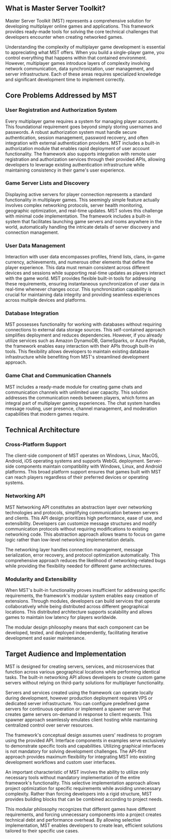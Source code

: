 ## What is Master Server Toolkit?

Master Server Toolkit (MST) represents a comprehensive solution for developing multiplayer online games and applications. This framework provides ready-made tools for solving the core technical challenges that developers encounter when creating networked games.

Understanding the complexity of multiplayer game development is essential to appreciating what MST offers. When you build a single-player game, you control everything that happens within that contained environment. However, multiplayer games introduce layers of complexity involving network communication, data synchronization, user management, and server infrastructure. Each of these areas requires specialized knowledge and significant development time to implement correctly.

## Core Problems Addressed by MST

### User Registration and Authorization System

Every multiplayer game requires a system for managing player accounts. This foundational requirement goes beyond simply storing usernames and passwords. A robust authorization system must handle secure authentication, session management, password recovery, and often integration with external authentication providers. MST includes a built-in authorization module that enables rapid deployment of user account functionality. The framework also supports integration with remote user registration and authorization services through their provided APIs, allowing developers to leverage existing authentication infrastructure while maintaining consistency in their game's user experience.

### Game Server Lists and Discovery

Displaying active servers for player connection represents a standard functionality in multiplayer games. This seemingly simple feature actually involves complex networking protocols, server health monitoring, geographic optimization, and real-time updates. MST solves this challenge with minimal code implementation. The framework includes a built-in system that facilitates launching game servers and rooms anywhere in the world, automatically handling the intricate details of server discovery and connection management.

### User Data Management

Interaction with user data encompasses profiles, friend lists, clans, in-game currency, achievements, and numerous other elements that define the player experience. This data must remain consistent across different devices and sessions while supporting real-time updates as players interact with the game world. MST provides flexible built-in tools for addressing these requirements, ensuring instantaneous synchronization of user data in real-time whenever changes occur. This synchronization capability is crucial for maintaining data integrity and providing seamless experiences across multiple devices and platforms.

### Database Integration

MST possesses functionality for working with databases without requiring connections to external data storage sources. This self-contained approach simplifies deployment and reduces dependencies. However, if you already utilize services such as Amazon DynamoDB, GameSparks, or Azure Playlab, the framework enables easy interaction with their APIs through built-in tools. This flexibility allows developers to maintain existing database infrastructure while benefiting from MST's streamlined development approach.

### Game Chat and Communication Channels

MST includes a ready-made module for creating game chats and communication channels with unlimited user capacity. This solution addresses the communication needs between players, which forms an integral part of multiplayer gaming experiences. The chat system handles message routing, user presence, channel management, and moderation capabilities that modern games require.

## Technical Architecture

### Cross-Platform Support

The client-side component of MST operates on Windows, Linux, MacOS, Android, iOS operating systems and supports WebGL deployment. Server-side components maintain compatibility with Windows, Linux, and Android platforms. This broad platform support ensures that games built with MST can reach players regardless of their preferred devices or operating systems.

### Networking API

MST Networking API constitutes an abstraction layer over networking technologies and protocols, simplifying communication between servers and clients. This API design prioritizes high performance, ease of use, and extensibility. Developers can customize message structures and modify communication protocols without requiring modifications to existing networking code. This abstraction approach allows teams to focus on game logic rather than low-level networking implementation details.

The networking layer handles connection management, message serialization, error recovery, and protocol optimization automatically. This comprehensive approach reduces the likelihood of networking-related bugs while providing the flexibility needed for different game architectures.

### Modularity and Extensibility

When MST's built-in functionality proves insufficient for addressing specific requirements, the framework's modular system enables easy creation of extensions. Through modules, developers can build services that operate collaboratively while being distributed across different geographical locations. This distributed architecture supports scalability and allows games to maintain low latency for players worldwide.

The modular design philosophy means that each component can be developed, tested, and deployed independently, facilitating iterative development and easier maintenance.

## Target Audience and Implementation

MST is designed for creating servers, services, and microservices that function across various geographical locations while performing identical tasks. The built-in networking API allows developers to create custom game servers without relying on third-party solutions for multiplayer functionality.

Servers and services created using the framework can operate locally during development, however production deployment requires VPS or dedicated server infrastructure. You can configure predefined game servers for continuous operation or implement a spawner server that creates game servers on-demand in response to client requests. This spawner approach seamlessly emulates client hosting while maintaining centralized control over server resources.

The framework's conceptual design assumes users' readiness to program using the provided API. Interface components in examples serve exclusively to demonstrate specific tools and capabilities. Utilizing graphical interfaces is not mandatory for solving development challenges. The API-first approach provides maximum flexibility for integrating MST into existing development workflows and custom user interfaces.

An important characteristic of MST involves the ability to utilize only necessary tools without mandatory implementation of the entire framework's functionality. This selective implementation approach allows project optimization for specific requirements while avoiding unnecessary complexity. Rather than forcing developers into a rigid structure, MST provides building blocks that can be combined according to project needs.

This modular philosophy recognizes that different games have different requirements, and forcing unnecessary components into a project creates technical debt and performance overhead. By allowing selective implementation, MST enables developers to create lean, efficient solutions tailored to their specific use cases.